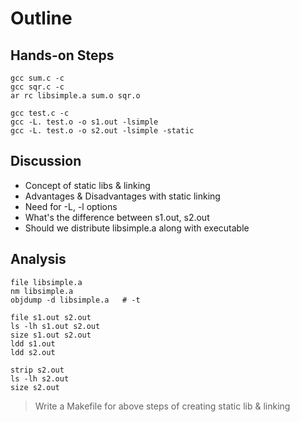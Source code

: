 # Outline

## Hands-on Steps
```
gcc sum.c -c
gcc sqr.c -c
ar rc libsimple.a sum.o sqr.o

gcc test.c -c
gcc -L. test.o -o s1.out -lsimple
gcc -L. test.o -o s2.out -lsimple -static
```

## Discussion
* Concept of static libs & linking
* Advantages & Disadvantages with static linking
* Need for -L, -l options
* What's the difference between s1.out, s2.out
* Should we distribute libsimple.a along with executable

## Analysis
```
file libsimple.a
nm libsimple.a
objdump -d libsimple.a   # -t

file s1.out s2.out
ls -lh s1.out s2.out
size s1.out s2.out
ldd s1.out
ldd s2.out

strip s2.out
ls -lh s2.out
size s2.out
```

> Write a Makefile for above steps of creating static lib & linking


